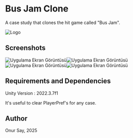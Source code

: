 
# Bus Jam Clone

A case study that clones the hit game called "Bus Jam".

![Logo](https://hizliresim.com/hhnv2fb)
## Screenshots

![Uygulama Ekran Görüntüsü](https://hizliresim.com/aogh6lh)![Uygulama Ekran Görüntüsü](https://hizliresim.com/4g0md8v)![Uygulama Ekran Görüntüsü](https://hizliresim.com/m3nw26r)![Uygulama Ekran Görüntüsü](https://hizliresim.com/trezxj8)

  
## Requirements and Dependencies

Unity Version : 2022.3.7f1

It's useful to clear PlayerPref's for any case.
## Author

Onur Say, 2025
